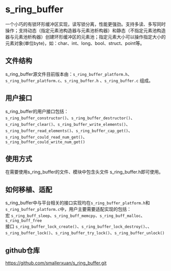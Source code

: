 # s_ring_buffer
一个小巧的有锁环形缓冲区实现，读写锁分离，性能更强劲。支持多读、多写同时操作；支持动态（指定元素池构造器与元素池析构器）和静态（不指定元素池构造器与元素池析构器）创建环形缓冲区的元素池；指定元素大小可以操作指定大小的元素对象(单位byte)，如：char、int、long、bool、struct、point等。

## 文件结构
s_ring_buffer源文件目前版本由：`s_ring_buffer_platform.h`、`s_ring_buffer_platform.c`、`s_ring_buffer.h` 、`s_ring_buffer.c` 组成。

## 用户接口
s_ring_buffer的用户接口包括：  
`s_ring_buffer_constructor()`、`s_ring_buffer_destructor()`、`s_ring_buffer_clear()`、`s_ring_buffer_write_elements()`、`s_ring_buffer_read_elements()`、`s_ring_buffer_cap_get()`、`s_ring_buffer_could_read_num_get()`、`s_ring_buffer_could_write_num_get()`

## 使用方式
在需要使用s_ring_buffer的文件、模块中包含头文件 s_ring_buffer.h即可使用。

## 如何移植、适配
s_ring_buffer中与平台相关的接口实现均在`s_ring_buffer_platform.h`和`s_ring_buffer_platform.c`中，用户主要需要适配实现的包括：  
宏 `s_ring_buff_sleep`、`s_ring_buff_memcpy`、`s_ring_buff_malloc`、`s_ring_buff_free`  
接口 `s_ring_buffer_lock_create()`、`s_ring_buffer_lock_destroy()`、、`s_ring_buffer_lock()`、`s_ring_buffer_try_lock()`、`s_ring_buffer_unlock()`

## github仓库
https://github.com/smallerxuan/s_ring_buffer.git


